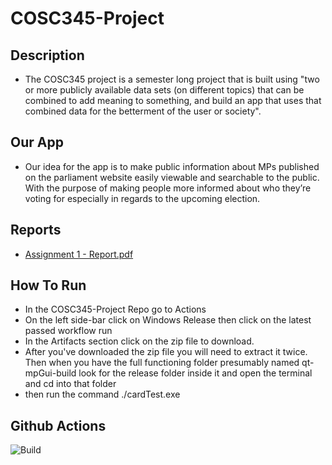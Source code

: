 # COSC345-Project

## Description
- The COSC345 project is a semester long project that is built using "two or more publicly available data sets (on different topics) that can be combined to add meaning to something, and build an app that uses that combined data for the betterment of the user or society".

## Our App
- Our idea for the app is to make public information about MPs published on the parliament website easily viewable and searchable to the public. With the purpose of making people more informed about who they’re voting for especially in regards to the upcoming election. 

## Reports
- [Assignment 1 - Report.pdf](https://github.com/Debug-Divas/COSC345-Project/blob/main/Assignment%201%20-%20Report.pdf)

## How To Run
- In the COSC345-Project Repo go to Actions
- On the left side-bar click on Windows Release then click on the latest passed workflow run
- In the Artifacts section click on the zip file to download.
- After you've downloaded the zip file you will need to extract it twice. Then when you have the full functioning folder presumably named qt-mpGui-build look for the release folder inside it and open the terminal and cd into that folder
-  then run the command ./cardTest.exe


## Github Actions
![Build](https://github.com/Debug-Divas/COSC345-Project/actions/workflows/windows_release.yml/badge.svg)
